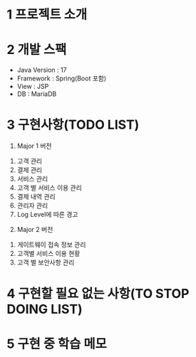 # 1 프로젝트 소개

# 2 개발 스팩
<ul>
	<li>Java Version : 17</li>
	<li>Framework : Spring(Boot 포함)</li>
	<li>View : JSP</li>
	<li>DB : MariaDB</li>
</ul>

# 3 구현사항(TODO LIST)

1. Major 1 버전

1) 고객 관리
2) 결제 관리
3) 서비스 관리
4) 고객 별 서비스 이용 관리
5) 결제 내역 관리
6) 관리자 관리
7) Log Level에 따른 경고

2. Major 2 버전

1) 게이트웨이 접속 정보 관리
2) 고객별 서비스 이용 현황
3) 고객 별 보안사항 관리

# 4 구현할 필요 없는 사항(TO STOP DOING LIST)

# 5 구현 중 학습 메모 
